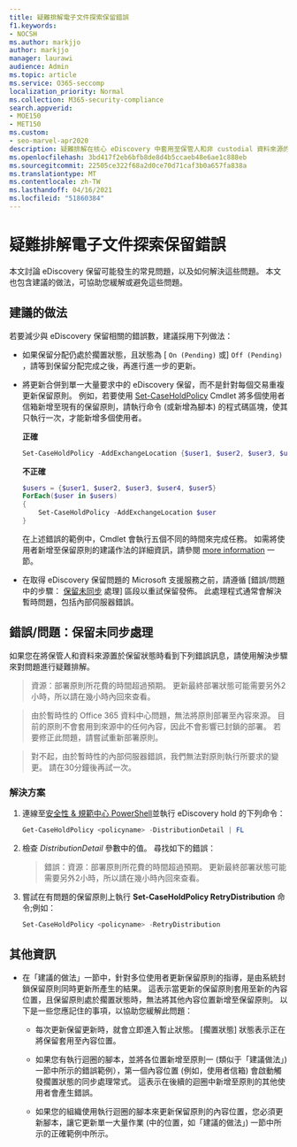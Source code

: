 ```yaml
---
title: 疑難排解電子文件探索保留錯誤
f1.keywords:
- NOCSH
ms.author: markjjo
author: markjjo
manager: laurawi
audience: Admin
ms.topic: article
ms.service: O365-seccomp
localization_priority: Normal
ms.collection: M365-security-compliance
search.appverid:
- MOE150
- MET150
ms.custom:
- seo-marvel-apr2020
description: 疑難排解在核心 eDiscovery 中套用至保管人和非 custodial 資料來源的法律封存相關錯誤。
ms.openlocfilehash: 3bd417f2eb6bfb8de8d4b5ccaeb48e6ae1c888eb
ms.sourcegitcommit: 22505ce322f68a2d0ce70d71caf3b0a657fa838a
ms.translationtype: MT
ms.contentlocale: zh-TW
ms.lasthandoff: 04/16/2021
ms.locfileid: "51860384"
---
```

# <a name="troubleshoot-ediscovery-hold-errors"></a>疑難排解電子文件探索保留錯誤

本文討論 eDiscovery 保留可能發生的常見問題，以及如何解決這些問題。 本文也包含建議的做法，可協助您緩解或避免這些問題。

## <a name="recommended-practices"></a>建議的做法

若要減少與 eDiscovery 保留相關的錯誤數，建議採用下列做法：

- 如果保留分配仍處於擱置狀態，且狀態為 [ `On (Pending)` 或] `Off (Pending)` ，請等到保留分配完成之後，再進行進一步的更新。

- 將更新合併到單一大量要求中的 eDiscovery 保留，而不是針對每個交易重複更新保留原則。 例如，若要使用 [Set-CaseHoldPolicy](/powershell/module/exchange/set-caseholdpolicy) Cmdlet 將多個使用者信箱新增至現有的保留原則，請執行命令 (或新增為腳本) 的程式碼區塊，使其只執行一次，才能新增多個使用者。

  **正確**

    ```powershell
    Set-CaseHoldPolicy -AddExchangeLocation {$user1, $user2, $user3, $user4, $user5}
    ```

   **不正確**

    ```powershell
    $users = {$user1, $user2, $user3, $user4, $user5}
    ForEach($user in $users)
    {
        Set-CaseHoldPolicy -AddExchangeLocation $user
    }
    ```

   在上述錯誤的範例中，Cmdlet 會執行五個不同的時間來完成任務。 如需將使用者新增至保留原則的建議作法的詳細資訊，請參閱 [more information](#more-information) 一節。

- 在取得 eDiscovery 保留問題的 Microsoft 支援服務之前，請遵循 [錯誤/問題中的步驟： [保留未同步](#errorissue-holds-dont-sync) 處理] 區段以重試保留發佈。 此處理程式通常會解決暫時問題，包括內部伺服器錯誤。

## <a name="errorissue-holds-dont-sync"></a>錯誤/問題：保留未同步處理

如果您在將保管人和資料來源置於保留狀態時看到下列錯誤訊息，請使用解決步驟來對問題進行疑難排解。

> 資源：部署原則所花費的時間超過預期。 更新最終部署狀態可能需要另外2小時，所以請在幾小時內回來查看。

> 由於暫時性的 Office 365 資料中心問題，無法將原則部署至內容來源。 目前的原則不會套用到來源中的任何內容，因此不會影響已封鎖的部署。 若要修正此問題，請嘗試重新部署原則。

> 對不起，由於暫時性的內部伺服器錯誤，我們無法對原則執行所要求的變更。 請在30分鐘後再試一次。

### <a name="resolution"></a>解決方案

1. 連線至[安全性 & 規範中心 PowerShell](/powershell/exchange/connect-to-scc-powershell)並執行 eDiscovery hold 的下列命令：

   ```powershell
   Get-CaseHoldPolicy <policyname> -DistributionDetail | FL
   ```

2. 檢查 *DistributionDetail* 參數中的值。 尋找如下的錯誤：

   > 錯誤：資源：部署原則所花費的時間超過預期。 更新最終部署狀態可能需要另外2小時，所以請在幾小時內回來查看。

3. 嘗試在有問題的保留原則上執行 **Set-CaseHoldPolicy RetryDistribution** 命令;例如：

   ```powershell
   Set-CaseHoldPolicy <policyname> -RetryDistribution
   ```

## <a name="more-information"></a>其他資訊

- 在「建議的做法」一節中，針對多位使用者更新保留原則的指導，是由系統封鎖保留原則同時更新所產生的結果。 這表示當更新的保留原則套用至新的內容位置，且保留原則處於擱置狀態時，無法將其他內容位置新增至保留原則。 以下是一些您應記住的事項，以協助您緩解此問題：
  
  - 每次更新保留更新時，就會立即進入暫止狀態。 [擱置狀態] 狀態表示正在將保留套用至內容位置。
  
  - 如果您有執行迴圈的腳本，並將各位置新增至原則一 (類似于「建議做法」) 一節中所示的錯誤範例），第一個內容位置 (例如，使用者信箱) 會啟動觸發擱置狀態的同步處理常式。 這表示在後續的迴圈中新增至原則的其他使用者會產生錯誤。
  
  - 如果您的組織使用執行迴圈的腳本來更新保留原則的內容位置，您必須更新腳本，讓它更新單一大量作業 (中的位置，如「建議的做法」) 一節中所示的正確範例中所示。
